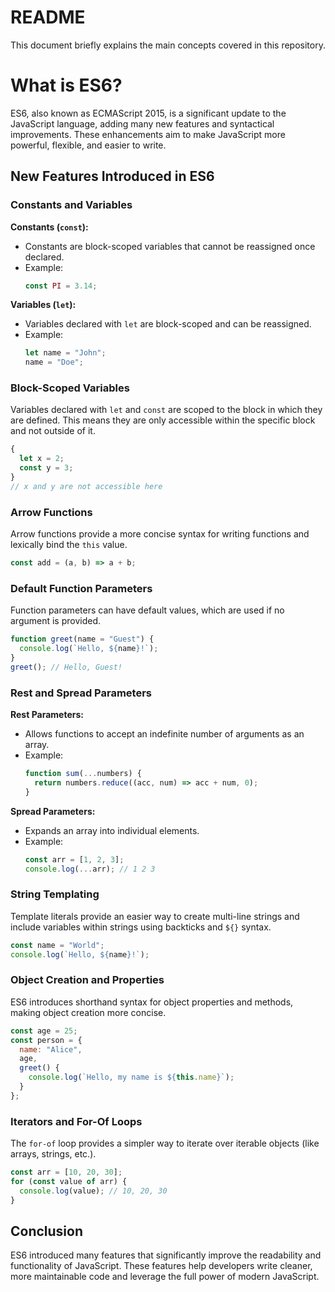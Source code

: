 # README
This document briefly explains the main concepts covered in this repository. 

# What is ES6?

ES6, also known as ECMAScript 2015, is a significant update to the JavaScript language, adding many new features and syntactical improvements. These enhancements aim to make JavaScript more powerful, flexible, and easier to write.

## New Features Introduced in ES6

### Constants and Variables

**Constants (`const`):**
- Constants are block-scoped variables that cannot be reassigned once declared.
- Example:
  ```javascript
  const PI = 3.14;
  ```

**Variables (`let`):**
- Variables declared with `let` are block-scoped and can be reassigned.
- Example:
  ```javascript
  let name = "John";
  name = "Doe";
  ```

### Block-Scoped Variables

Variables declared with `let` and `const` are scoped to the block in which they are defined. This means they are only accessible within the specific block and not outside of it.

```javascript
{
  let x = 2;
  const y = 3;
}
// x and y are not accessible here
```

### Arrow Functions

Arrow functions provide a more concise syntax for writing functions and lexically bind the `this` value.

```javascript
const add = (a, b) => a + b;
```

### Default Function Parameters

Function parameters can have default values, which are used if no argument is provided.

```javascript
function greet(name = "Guest") {
  console.log(`Hello, ${name}!`);
}
greet(); // Hello, Guest!
```

### Rest and Spread Parameters

**Rest Parameters:**
- Allows functions to accept an indefinite number of arguments as an array.
- Example:
  ```javascript
  function sum(...numbers) {
    return numbers.reduce((acc, num) => acc + num, 0);
  }
  ```

**Spread Parameters:**
- Expands an array into individual elements.
- Example:
  ```javascript
  const arr = [1, 2, 3];
  console.log(...arr); // 1 2 3
  ```

### String Templating

Template literals provide an easier way to create multi-line strings and include variables within strings using backticks and `${}` syntax.

```javascript
const name = "World";
console.log(`Hello, ${name}!`);
```

### Object Creation and Properties

ES6 introduces shorthand syntax for object properties and methods, making object creation more concise.

```javascript
const age = 25;
const person = {
  name: "Alice",
  age,
  greet() {
    console.log(`Hello, my name is ${this.name}`);
  }
};
```

### Iterators and For-Of Loops

The `for-of` loop provides a simpler way to iterate over iterable objects (like arrays, strings, etc.).

```javascript
const arr = [10, 20, 30];
for (const value of arr) {
  console.log(value); // 10, 20, 30
}
```

## Conclusion

ES6 introduced many features that significantly improve the readability and functionality of JavaScript. These features help developers write cleaner, more maintainable code and leverage the full power of modern JavaScript.